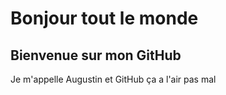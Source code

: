 # Bonjour tout le monde

## Bienvenue sur mon GitHub

Je m'appelle Augustin et GitHub ça a l'air pas mal
